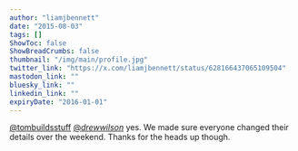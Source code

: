 ```yaml
---
author: "liamjbennett"
date: "2015-08-03"
tags: []
ShowToc: false
ShowBreadCrumbs: false
thumbnail: "/img/main/profile.jpg"
twitter_link: "https://x.com/liamjbennett/status/628166437065109504"
mastodon_link: ""
bluesky_link: ""
linkedin_link: ""
expiryDate: "2016-01-01"
---
```


[@tombuildsstuff](https://x.com/tombuildsstuff) [@_drewwilson_](https://x.com/_drewwilson_) yes. We made sure everyone changed their details over the weekend. Thanks for the heads up though.


